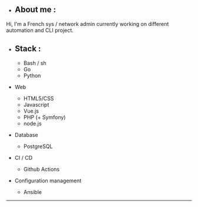 <!--
**Spartan0NIX/Spartan0NIX** is a ✨ _special_ ✨ repository because its `README.md` (this file) appears on your GitHub profile.
-->

- ## About me : 
Hi, I'm a French sys / network admin currently working on different automation and CLI project.

- ## Stack :

  - Bash / sh
  - Go
  - Python

- Web
  - HTML5/CSS
  - Javascript
  - Vue.js
  - PHP (+ Symfony)
  - node.js

- Database
  - PostgreSQL

- CI / CD
  - Github Actions

- Configuration management
  - Ansible
----------------------------------------------------------------------------------------------------------------------


